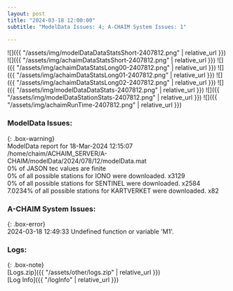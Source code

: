 ```yaml
---
layout: post
title: "2024-03-18 12:00:00"
subtitle: "ModelData Issues: 4; A-CHAIM System Issues: 1"

---
```


![]({{ "/assets/img/modelDataDataStatsShort-2407812.png" | relative_url }})
![]({{ "/assets/img/achaimDataStatsShort-2407812.png" | relative_url }})
![]({{ "/assets/img/achaimDataStatsLong00-2407812.png" | relative_url }})
![]({{ "/assets/img/achaimDataStatsLong01-2407812.png" | relative_url }})
![]({{ "/assets/img/achaimDataStatsLong02-2407812.png" | relative_url }})
![]({{ "/assets/img/modelDataDataStats-2407812.png" | relative_url }})
![]({{ "/assets/img/modelDataStationStats-2407812.png" | relative_url }})
![]({{ "/assets/img/achaimRunTime-2407812.png" | relative_url }})


### ModelData Issues:  
  
{: .box-warning}  
 ModelData report for 18-Mar-2024 12:15:07   
 /home/chaim/ACHAIM_SERVER/A-CHAIM/modelData/2024/078/12/modelData.mat   
 0% of JASON tec values are finite   
 0% of all possible stations for IONO were downloaded. x3129   
 0% of all possible stations for SENTINEL were downloaded. x2584   
 7.0234% of all possible stations for KARTVERKET were downloaded. x82   
  
### A-CHAIM System Issues:  
  
{: .box-error}  
2024-03-18 12:49:33 Undefined function or variable 'M1'.  

### Logs:  
  
{: .box-note}  
[Logs.zip]({{ "/assets/other/logs.zip" | relative_url }})  
[Log Info]({{ "/logInfo" | relative_url }})  
